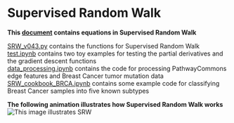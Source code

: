# Supervised Random Walk  

**This [document](./equations_v043.ipynb) contains equations in Supervised Random Walk**  


[SRW_v043.py](./SRW_v043.py) contains the functions for Supervised Random Walk  
[test.ipynb](./test.ipynb) contains two toy examples for testing the partial derivatives and the gradient descent functions  
[data_processing.ipynb](./data_processing.ipynb) contains the code for processing PathwayCommons edge features and Breast Cancer tumor mutation data  
[SRW_cookbook_BRCA.ipynb](./SRW_cookbook_BRCA.ipynb) contains some example code for classifying Breast Cancer samples into five known subtypes   


**The following animation illustrates how Supervised Random Walk works**  
![This image illustrates SRW](./images/BRCA.gif)

